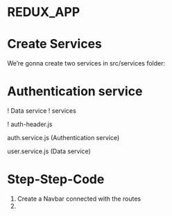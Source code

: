 # REDUX_APP
 
# Create Services

We’re gonna create two services in src/services folder:

 # Authentication service
 ! Data service
 ! services

 ! auth-header.js

 auth.service.js (Authentication service)

 user.service.js (Data service)


 # Step-Step-Code
 1) Create a Navbar connected with the routes
 2)


